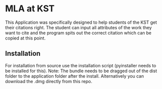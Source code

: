 # MLA at KST

This Application was specifically designed to help students of the KST get their citations right. The student can input all attributes of the work they want to cite and the program spits out the correct citation which can be copied at this point.

## Installation

For installation from source use the installation script (pyinstaller needs to be installed for this). Note: The bundle needs to be dragged out of the dist folder to the application folder after the install.
Alternatively you can download the .dmg directly from this repo.